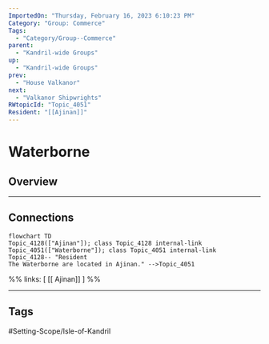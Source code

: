```yaml
---
ImportedOn: "Thursday, February 16, 2023 6:10:23 PM"
Category: "Group: Commerce"
Tags:
  - "Category/Group--Commerce"
parent:
  - "Kandril-wide Groups"
up:
  - "Kandril-wide Groups"
prev:
  - "House Valkanor"
next:
  - "Valkanor Shipwrights"
RWtopicId: "Topic_4051"
Resident: "[[Ajinan]]"
---
```

# Waterborne
## Overview
---
## Connections
```mermaid
flowchart TD
Topic_4128(["Ajinan"]); class Topic_4128 internal-link
Topic_4051(["Waterborne"]); class Topic_4051 internal-link
Topic_4128-- "Resident
The Waterborne are located in Ajinan." -->Topic_4051
```
%%
links: [ [[ Ajinan]] ]
%%


---
## Tags
#Setting-Scope/Isle-of-Kandril

